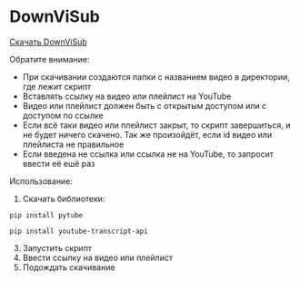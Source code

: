 # DownViSub

[Скачать DownViSub](https://github.com/xxDikeY/DownViSub/blob/main/DownViSub.py)

Обратите внимание:
- При скачивании создаются папки с названием видео в директории, где лежит скрипт
- Вставлять ссылку на видео или плейлист на YouTube
- Видео или плейлист должен быть с открытым доступом или с доступом по ссылке
- Если всё таки видео или плейлист закрыт, то скрипт завершиться, и не будет ничего скачено. Так же произойдёт, если id видео или плейлиста не правильное
- Если введена не ссылка или ссылка не на YouTube, то запросит ввести её ешё раз

Использование:
1) Скачать библиотеки:
   
```
pip install pytube
```
```
pip install youtube-transcript-api
```

3) Запустить скрипт
4) Ввести ссылку на видео или плейлист
5) Подождать скачивание
